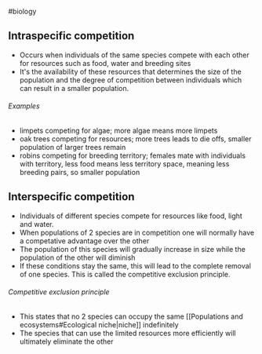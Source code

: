 #biology 
## Intraspecific competition
- Occurs when individuals of the same species compete with each other for resources such as food, water and breeding sites
- It's the availability of these resources that determines the size of the population and the degree of competition between individuals which can result in a smaller population.

###### Examples
- limpets competing for algae; more algae means more limpets
- oak trees competing for resources; more trees leads to die offs, smaller population of larger trees remain
- robins competing for breeding territory; females mate with individuals with territory, less food means less territory space, meaning less breeding pairs, so smaller population

## Interspecific competition
- Individuals of different species compete for resources like food, light and water.
- When populations of 2 species are in competition one will normally have a competative advantage over the other
- The population of this species will gradually increase in size while the population of the other will diminish
- If these conditions stay the same, this will lead to the complete removal of one species. This is called the competitive exclusion principle.

###### Competitive exclusion principle
- This states that no 2 species can occupy the same [[Populations and ecosystems#Ecological niche|niche]] indefinitely
- The species that can use the limited resources more efficiently will ultimately eliminate the other